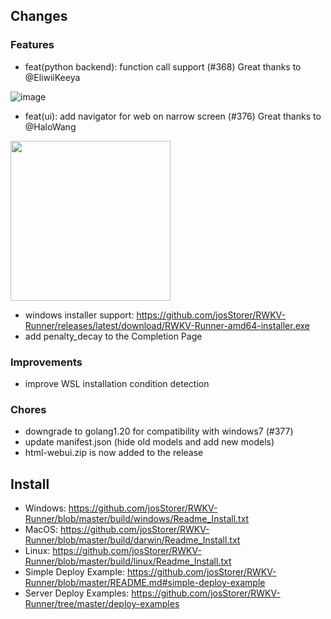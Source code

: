 ## Changes

### Features

- feat(python backend): function call support (#368) Great thanks to @EliwiiKeeya

![image](https://github.com/user-attachments/assets/d1686c4a-4b35-4482-b7d6-ad206b93f20e)

- feat(ui): add navigator for web on narrow screen (#376) Great thanks to @HaloWang

<img src="https://github.com/user-attachments/assets/72fa06a4-7b36-4eb5-a5dc-e1ab140adb20" width="256"/>

- windows installer support: https://github.com/josStorer/RWKV-Runner/releases/latest/download/RWKV-Runner-amd64-installer.exe
- add penalty_decay to the Completion Page

### Improvements

- improve WSL installation condition detection

### Chores

- downgrade to golang1.20 for compatibility with windows7 (#377)
- update manifest.json (hide old models and add new models)
- html-webui.zip is now added to the release

## Install

- Windows: https://github.com/josStorer/RWKV-Runner/blob/master/build/windows/Readme_Install.txt
- MacOS: https://github.com/josStorer/RWKV-Runner/blob/master/build/darwin/Readme_Install.txt
- Linux: https://github.com/josStorer/RWKV-Runner/blob/master/build/linux/Readme_Install.txt
- Simple Deploy Example: https://github.com/josStorer/RWKV-Runner/blob/master/README.md#simple-deploy-example
- Server Deploy Examples: https://github.com/josStorer/RWKV-Runner/tree/master/deploy-examples
